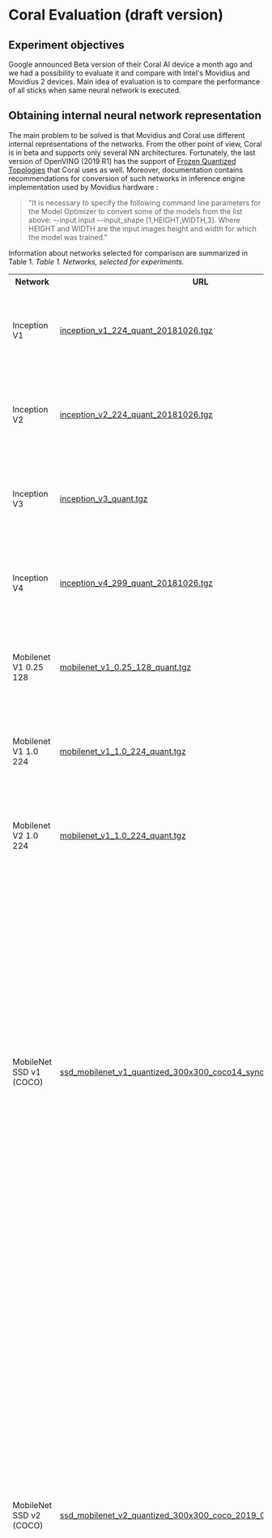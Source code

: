 # Coral Evaluation  (draft version)

## Experiment objectives
Google announced Beta version of their Coral AI device a month ago and we had a possibility to evaluate it and compare with Intel's Movidius and Movidius 2 devices. Main idea of evaluation is to compare the performance of all sticks when same neural network is executed.
## Obtaining internal neural network representation
The main problem to be solved is that Movidius and Coral use different internal representations of the networks. From the other point of view, Coral is in beta and supports only several NN architectures. Fortunately, the last version of OpenVINO (2019 R1) has the support of [Frozen Quantized Topologies](https://docs.openvinotoolkit.org/latest/_docs_MO_DG_prepare_model_convert_model_Convert_Model_From_TensorFlow.html) that Coral uses as well. Moreover, documentation contains recommendations for conversion of such networks in inference engine implementation used by Movidius hardware :

> "It is necessary to specify the following command line parameters for the Model Optimizer to convert some of the models from the list above: --input input --input_shape [1,HEIGHT,WIDTH,3]. Where HEIGHT and WIDTH are the input images height and width for which the model was trained."
>

Information about networks selected for comparison are summarized in Table 1.
*Table 1. Networks, selected for experiments.*

<table>
<tr>
    <th>Network</th>
    <th>URL</th>
    <th>Conversion parameters</th>
    <th>Result</th>
</tr>
<tr>
    <td>Inception V1</td>
    <td>
    	<a href="http://download.tensorflow.org/models/inception_v1_224_quant_20181026.tgz">
    	inception_v1_224_quant_20181026.tgz	
    	</a>
    </td>
    <td><p>--input_model inception_v1_224_quant_frozen.pb 
		<p>--input input
		<p>--input_shape [1,224,224,3]
		<p>--data_type FP16 
	</td>
	<td>
	Converted
	</td>
</tr>
<tr>
	<td>Inception V2</td>
	<td><a href="http://download.tensorflow.org/models/inception_v2_224_quant_20181026.tgz">inception_v2_224_quant_20181026.tgz</a></td>
	<td><p>--input_model inception_v2_224_quant_frozen.pb
			<p>--input input
            <p>--input_shape [1,224,224,3]
            <p>--data_type FP16
    </td>
	<td>Converted</td>
</tr>
<tr>
	<td>Inception V3</td>
	<td><a href="http://download.tensorflow.org/models/tflite_11_05_08/inception_v3_quant.tgz">inception_v3_quant.tgz</a></td>
	<td><p>--input_model inception_v3_quant_frozen.pb
			<p>--input input
            <p>--input_shape [1,299,299,3]
            <p>--data_type FP16
    </td>
	<td>Converted</td>
</tr>
<tr>
	<td>Inception V4</td>
	<td><a href="http://download.tensorflow.org/models/inception_v4_299_quant_20181026.tgz">inception_v4_299_quant_20181026.tgz</a></td>
	<td><p>--input_model inception_v4_299_quant_frozen.pb
			<p>--input input
            <p>--input_shape [1,299,299,3]
            <p>--data_type FP16
    </td>
	<td>Converted</td>
</tr>
<tr>
	<td>Mobilenet V1 0.25 128</td>
	<td><a href="http://download.tensorflow.org/models/mobilenet_v1_2018_08_02/mobilenet_v1_0.25_128_quant.tgz">mobilenet_v1_0.25_128_quant.tgz</a></td>
	<td><p>--input_model mobilenet_v1_0.25_128_quant_frozen.pb
			<p>--input input
            <p>--input_shape [1,128,128,3]
            <p>--data_type FP16
     </td>
	<td>Converted</td>
</tr>
<tr>
	<td>Mobilenet V1 1.0 224</td>
	<td><a href="http://download.tensorflow.org/models/mobilenet_v1_2018_08_02/mobilenet_v1_1.0_224_quant.tgz">mobilenet_v1_1.0_224_quant.tgz</a></td>
	<td><p>--input_model mobilenet_v1_1.0_224_quant_frozen.pb
			<p>--input input
            <p>--input_shape [1,224,224,3]
            <p>--data_type FP16
    </td>
	<tdConverted></td>
</tr>
<tr>
	<td>Mobilenet V2 1.0 224</td>
	<td><a href="http://download.tensorflow.org/models/tflite_11_05_08/mobilenet_v2_1.0_224_quant.tgz">mobilenet_v1_1.0_224_quant.tgz</a></td>
	<td><p>--input_model mobilenet_v2_1.0_224_quant_frozen.pb
			<p>--input input
            <p>--input_shape [1,224,224,3]
            <p>--data_type FP16
    </td>
	<td>Converted</td>
</tr>
<tr>
	<td>MobileNet SSD v1 (COCO)</td>
	<td><a href="http://download.tensorflow.org/models/object_detection/ssd_mobilenet_v1_quantized_300x300_coco14_sync_2018_07_18.tar.gz">ssd_mobilenet_v1_quantized_300x300_coco14_sync_2018_07_18.tar.gz</a></td>
	<td><p>--input_model tflite_graph.pb
			<p>--tensorflow_use_custom_operations_config c:\IntelSWTools\openvino\deployment_tools\model_optimizer\extensions\front\tf\ssd_support.json
            <p>--tensorflow_object_detection_api_pipeline_config pipeline.config
            <p>--input_shape [1,300,300,3]
            <p>--data_type FP16
    </td>
	<td>Conversion errors
Model Optimizer version: 2019.1.0-341-gc9b66a2
[ ERROR ] Cannot infer shapes or values for node "TFLite_Detection_PostProcess".
[ ERROR ] Op type not registered 'TFLite_Detection_PostProcess' in binary running on DESKTOP-816AP20. Make sure the Op and Kernel are registered in the binary running in this process. Note that if you are loading a saved graph which used ops from tf.contrib, accessing (e.g.) `tf.contrib.resampler` should be done before importing the graph, as contrib ops are lazily registered when the module is first accessed.
[ ERROR ]
[ ERROR ] It can happen due to bug in custom shape infer function <function tf_native_tf_node_infer at 0x000002D007A9B598>.
[ ERROR ] Or because the node inputs have incorrect values/shapes.
[ ERROR ] Or because input shapes are incorrect (embedded to the model or passed via --input_shape).
[ ERROR ] Run Model Optimizer with --log_level=DEBUG for more information.
[ ERROR ] Exception occurred during running replacer "REPLACEMENT_ID" (<class 'extensions.middle.PartialInfer.PartialInfer'>): Stopped shape/value propagation at "TFLite_Detection_PostProcess" node.
	</td>
</tr>
<tr>
	<td>MobileNet SSD v2 (COCO)</td>
	<td><a href="http://download.tensorflow.org/models/object_detection/ssd_mobilenet_v2_quantized_300x300_coco_2019_01_03.tar.gz">ssd_mobilenet_v2_quantized_300x300_coco_2019_01_03.tar.gz</a></td>
	<td><p>--input_model tflite_graph.pb
			<p>--tensorflow_use_custom_operations_config c:\IntelSWTools\openvino\deployment_tools\model_optimizer\extensions\front\tf\ssd_v2_support.jso
            <p>--tensorflow_object_detection_api_pipeline_config pipeline.config
            <p>--input_shape [1,300,300,3]
            <p>--data_type FP16
            <p>--reverse_input_channels
    </td>
	<td><p>Conversion errors
<p>Model Optimizer version: 2019.1.0-341-gc9b66a2
<p>[ ERROR ] Cannot infer shapes or values for node "TFLite_Detection_PostProcess".
<p>[ ERROR ] Op type not registered 'TFLite_Detection_PostProcess' in binary running on DESKTOP-816AP20. 
Make sure the Op and Kernel are registered in the binary running in this process. Note that if you are loading a saved graph which used ops from tf.contrib, accessing (e.g.) `tf.contrib.resampler` should be done before importing the graph, as contrib ops are lazily registered when the module is first accessed.
<p>[ ERROR ]
<p>[ ERROR ] It can happen due to bug in custom shape infer function <function tf_native_tf_node_infer at 0x000002084589E620>.
<p>[ ERROR ] Or because the node inputs have incorrect values/shapes.
<p>[ ERROR ] Or because input shapes are incorrect (embedded to the model or passed via --input_shape).
<p>[ ERROR ] Run Model Optimizer with --log_level=DEBUG for more information.
<p>[ ERROR ] Exception occurred during running replacer "REPLACEMENT_ID" (<class 'extensions.middle.PartialInfer.PartialInfer'>): Stopped shape/value propagation at "TFLite_Detection_PostProcess" node.
	</td>
</tr>
<tr>
	<td>MobileNet SSD v2 (Faces)</td>
	<td><a href="http://download.tensorflow.org/models/object_detection/facessd_mobilenet_v2_quantized_320x320_open_image_v4.tar.gz">facessd_mobilenet_v2_quantized_320x320_open_image_v4.tar.gz</a></td>
	<td><p>--input_model tflite_graph.pb
			<p>--tensorflow_use_custom_operations_config c:\IntelSWTools\openvino\deployment_tools\model_optimizer\extensions\front\tf\ssd_v2_support.json
            <p>--tensorflow_object_detection_api_pipeline_config pipeline.config
            <p>--input_shape [1,320,320,3]
            <p>--data_type FP16
    </td>
	<td><p>Conversion errors
<p>Model Optimizer version: 2019.1.0-341-gc9b66a2
<p>[ ERROR ] Cannot infer shapes or values for node "TFLite_Detection_PostProcess".
<p>[ ERROR ] Op type not registered 'TFLite_Detection_PostProcess' in binary running on DESKTOP-816AP20. Make sure the Op and Kernel are registered in the binary running in this process. Note that if you are loading a saved graph which used ops from tf.contrib, accessing (e.g.) `tf.contrib.resampler` should be done before importing the graph, as contrib ops are lazily registered when the module is first accessed.
<p>[ ERROR ]
<p>[ ERROR ] It can happen due to bug in custom shape infer function <function tf_native_tf_node_infer at 0x000001A1C01BC598>.
<p>[ ERROR ] Or because the node inputs have incorrect values/shapes.
<p>[ ERROR ] Or because input shapes are incorrect (embedded to the model or passed via --input_shape).
<p>[ ERROR ] Run Model Optimizer with --log_level=DEBUG for more information.
<p>[ ERROR ] Exception occurred during running replacer "REPLACEMENT_ID" (<class 'extensions.middle.PartialInfer.PartialInfer'>): Stopped shape/value propagation at "TFLite_Detection_PostProcess" node.
	</td>
</tr>
</table>

Raspberry Pi 3+ was selected as platform for Coral and Movidius evaluation. Taking into account that OpenVINO installation for Raspbian doesn't contain model optimizer, conversion was made on Win 10 notebook with the installed openVINO 2019 R1. Note that out of 10 neural networks selected for the comparison, only 7 were converted without errors. Information about errors was posted to Intel's forum and we are waiting for answer.


## Performance measuring

For chip performance measurement, we used the above mentioned  TensorFlow and TensorFlowLite implementations of Inception V1, Inception V2, Inception V3, Inception V4, Mobilenet V1 0.25 128, Mobilenet V1 1.0 224, Mobilenet V2 1.0 224 networks. Test images were loaded to the stick for classification and measuring of image processing speed. 20 test images were used for experiment with 50 cycles run for data collection. Results are provided in Table 2.

Note that attempts to use Inception V3, Inception V4 and Mobilenet V2 1.0 224 on Movidius 1 resulted in unexpected errors, nevertheless that models were converted without any problems. Situation with Movidius 2 was more strange - none network was even possible to load into the chip, some assertion was involved during the loading process. Information about such Movidius 2 behavior was posted to [Intel's forum](https://software.intel.com/en-us/forums/computer-vision/topic/807826) and we are waiting for answer.

We also made the second experiment for EdgeTPU on Dev board to avoid USB2 bias on the device speed (Raspberry Pi 3 B+ has only USB2, when Coral was designed for USB3). Performance increased, but only in 1.4 - 2 times. Details are also shown in table 2 below, corresponding visualization in Figure 1 and 2. 

*Table 2. Results of performance measuring.*

<table>
	<tr>
		<td rowspan="3">Network</td>
		<td colspan="9">Image processing time, sec</td>
	</tr>
	<tr>		
        <td colspan="3">TPU on Dev board</td>
		<td colspan="3">Coral</td>
		<td colspan="3">Movidius 1</td>
	</tr>
	<tr>		
        <td>mean</td>
		<td>std</td>
		<td>median</td>
		<td>mean</td>
		<td>std</td>
		<td>median</td>
		<td>mean</td>
		<td>std</td>
		<td>median</td>
	</tr>
	<tr>
        <td>Inception V1</td>
		<td>0.410</td>
        <td>12.76 e-4</td>
        <td>0.410</td>
        <td>0.612</td>
        <td>282.16 e-4</td>
        <td>0.625</td>
        <td>0.113</td>
        <td>4.57 e-4</td>
        <td>0.113</td>
	</tr>
	<tr>
		<td>Inception V2</td>
		<td>0.646</td>
        <td>16.09 e-4</td>
        <td>0.646</td>
        <td>0.918</td>
        <td>4.00 e-4</td>
        <td>0.918</td>
        <td>0.149</td>
        <td>3.66 e-4</td>
        <td>0.149</td>
	</tr>
	<tr>
		<td>Inception V3</td>
		<td>1.553</td>
        <td>42.22 e-4</td>
        <td>1.553</td>
        <td>2.288</td>
        <td>26.87 e-4</td>
        <td>2.287</td>
        <td></td>
        <td></td>
        <td></td>
	</tr>
	<tr>
		<td>Inception V4</td>
		<td>3.291</td>
        <td>50.05 e-4</td>
        <td>3.291</td>
        <td>4.835</td>
        <td>16.21 e-4</td>
        <td>4.835</td>
        <td></td>
        <td></td>
        <td></td>
	</tr>
	<tr>
		<td>Mobilenet V1 0.25 128</td>
		<td>0.009</td>
        <td>0.67 e-4</td>
        <td>0.009</td>
        <td>0.018</td>
        <td>1.38 e-4</td>
        <td>0.018</td>
        <td>0.018</td>
        <td>6.87 e-4</td>
        <td>0.018</td>
	</tr>
	<tr>
		<td>Mobilenet V1 1.0 224</td>
		<td>0.182</td>
        <td>5.42 e-4</td>
        <td>0.182</td>
        <td>0.305</td>
        <td>2.45 e-4</td>
        <td>0.304</td>
        <td>0.069</td>
        <td>3.98 e-4</td>
        <td>0.069</td>
	</tr>
	<tr>
		<td>Mobilenet V2 1.0 224</td>
		<td>0.143</td>
        <td>3.21 e-4</td>
        <td>0.143</td>
        <td>0.269</td>
        <td>2.76 e-4</td>
        <td>0.269</td>
        <td></td>
        <td></td>
        <td></td>
	</tr>
</table>



![](img/image-processing-time-coral-edge-tpu-1.png) ![](img/image-processing-time-coral-edge-tpu-2.png)

*Figure 1. Image processing time comparison for Edge TPU on Dev board and Coral.*

![](img/image-processing-time-coral-edge-tpu-movidius-1.png) ![](img/image-processing-time-coral-edge-tpu-movidius-1.png)

*Figure 2.  Image processing time comparison for EdgeTPU, Corel and Movidius 1.*

## Power consumption
We used XTARs USB Detector to measure power consumption during the computations. Measurements were made for Coral and Movidius1 only, becauseit was impossible to measure EdgeTPU consumption  current on Dev board without changes in board design. Results are shown in Table3. We also made computations of energy consumption in terms of Images per Joule (see Figure 3).

*Table 3. Power consumption of Coral and Movidius 1.*

| Device     |  U,B |  I,A |
| :--------- | ---: | ---: |
| Coral      | 5.26 | 0.05 |
| Movidius 1 | 5.22 | 0.30 |

![](img/energy-consumption-images-per-joule-coral-movidius-1.png) ![](img/energy-consumption-images-per-joule-coral-movidius-2.png)

*Figure 3.   Energy consumption in Images per Joule for Coral and Movidius 1.*

## Conclusions
According to the measurements results Movidius 1 is 4-6 times faster than Coral on tasks of single image classification.

But energy consumption in terms of images per Joule is very close for both Coral and Movidius 1.

Exceptions was Mobilenet V1 0.25 128 model - Coral allows to process about 200 images per Joule on this network, when Movidius 1 only 35.

Edge TPU on dev board is 1.4 - 2 times quicker than Coral connected to USB2.

Still there are problems with the neural network conversions between TF and Movidius format, but nevertheless, new implementation of OpenVINO (2019 R1) has better networks support. 

